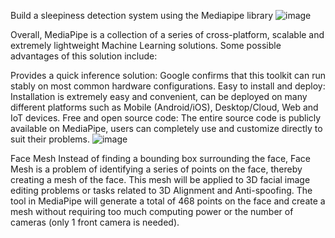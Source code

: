 Build a sleepiness detection system using the Mediapipe library
![image](https://github.com/KietVo2002/Drowsiness_Detectionn/assets/112958576/d64dff85-0a11-46ac-b90f-a5acacf90412)

Overall, MediaPipe is a collection of a series of cross-platform, scalable and extremely lightweight Machine Learning solutions. Some possible advantages of this solution include:

Provides a quick inference solution: Google confirms that this toolkit can run stably on most common hardware configurations.
Easy to install and deploy: Installation is extremely easy and convenient, can be deployed on many different platforms such as Mobile (Android/iOS), Desktop/Cloud, Web and IoT devices.
Free and open source code: The entire source code is publicly available on MediaPipe, users can completely use and customize directly to suit their problems.
![image](https://github.com/KietVo2002/Drowsiness_Detectionn/assets/112958576/8c4d0b35-dde1-4f22-a94f-be27a2e31cc0)

Face Mesh
Instead of finding a bounding box surrounding the face, Face Mesh is a problem of identifying a series of points on the face, thereby creating a mesh of the face. This mesh will be applied to 3D facial image editing problems or tasks related to 3D Alignment and Anti-spoofing. The tool in MediaPipe will generate a total of 468 points on the face and create a mesh without requiring too much computing power or the number of cameras (only 1 front camera is needed).
